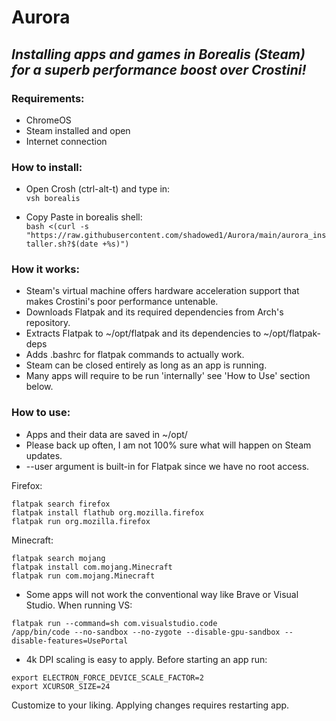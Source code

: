 # Aurora

## *Installing apps and games in Borealis (Steam) for a superb performance boost over Crostini!*

### Requirements: 

- ChromeOS
- Steam installed and open
- Internet connection

### How to install:

- Open Crosh (ctrl-alt-t) and type in: <br>
`vsh borealis`

- Copy Paste in borealis shell: <br>
`bash <(curl -s "https://raw.githubusercontent.com/shadowed1/Aurora/main/aurora_installer.sh?$(date +%s)")`


### How it works:

- Steam's virtual machine offers hardware acceleration support that makes Crostini's poor performance untenable. 
- Downloads Flatpak and its required dependencies from Arch's repository.
- Extracts Flatpak to ~/opt/flatpak and its dependencies to ~/opt/flatpak-deps
- Adds .bashrc for flatpak commands to actually work.
- Steam can be closed entirely as long as an app is running.
- Many apps will require to be run 'internally' see 'How to Use' section below.

### How to use:
- Apps and their data are saved in ~/opt/
- Please back up often, I am not 100% sure what will happen on Steam updates.  
- --user argument is built-in for Flatpak since we have no root access.

Firefox: 

`flatpak search firefox` <br>
`flatpak install flathub org.mozilla.firefox` <br>
`flatpak run org.mozilla.firefox` <br>

Minecraft:

`flatpak search mojang` <br>
`flatpak install com.mojang.Minecraft` <br>
`flatpak run com.mojang.Minecraft` <br>
- Some apps will not work the conventional way like Brave or Visual Studio. When running VS:
  
`flatpak run --command=sh com.visualstudio.code` <br>
`/app/bin/code --no-sandbox --no-zygote --disable-gpu-sandbox --disable-features=UsePortal` <br>


- 4k DPI scaling is easy to apply. Before starting an app run:
  
`export ELECTRON_FORCE_DEVICE_SCALE_FACTOR=2` <br>
 `export XCURSOR_SIZE=24` <br>
 
 Customize to your liking. Applying changes requires restarting app. 
